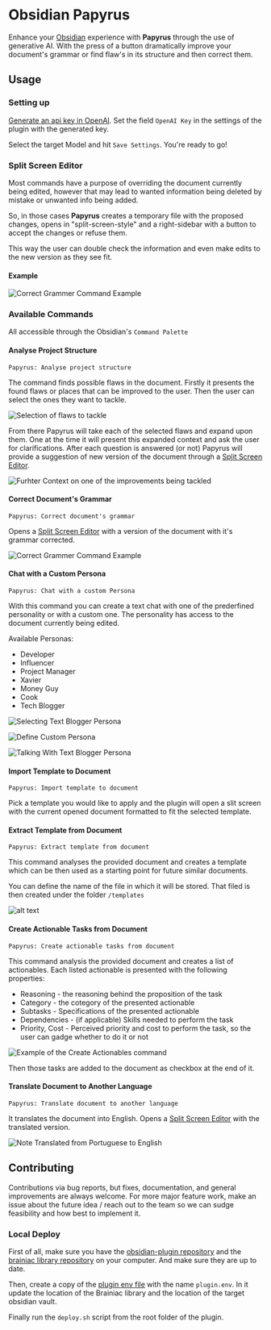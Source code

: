 # Obsidian Papyrus

Enhance your [Obsidian](https://github.com/blacksmithgu/obsidian-dataview?tab=readme-ov-file) experience with **Papyrus** through the use of generative AI. With the press of a button dramatically improve your document's grammar or find flaw's in its structure and then correct them.

## Usage

### Setting up

[Generate an api key in OpenAI](https://platform.openai.com/api-keys). Set the field `OpenAI Key` in the settings of the plugin with the generated key.

Select the target Model and hit `Save Settings`. You're ready to go!

### Split Screen Editor

Most commands have a purpose of overriding the document currently being edited, however that may lead to wanted information being deleted by mistake or unwanted info being added. 

So, in those cases **Papyrus** creates a temporary file with the proposed changes, opens in "split-screen-style" and a right-sidebar with a button to accept the changes or refuse them.

This way the user can double check the information and even make edits to the new version as they see fit.

#### Example

![Correct Grammer Command Example](docs/img/CorrectGrammar.example.png)

### Available Commands

All accessible through the Obsidian's `Command Palette`

#### Analyse Project Structure

`Papyrus: Analyse project structure`

The command finds possible flaws in the document. Firstly it presents the found flaws or places that can be improved to the user. Then the user can select the ones they want to tackle.

![Selection of flaws to tackle](docs/img/SelectionOfFailsInProjectStructure.png)

From there Papyrus will take each of the selected flaws and expand upon them. One at the time it will present this expanded context and ask the user for clarifications. After each question is answered (or not) Papyrus will provide a suggestion of new version of the document through a [Split Screen Editor](#split-screen-editor).

![Furhter Context on one of the improvements being tackled](docs/img/SpecificProjectStructureExpand.png)

#### Correct Document's Grammar

`Papyrus: Correct document's grammar`

Opens a [Split Screen Editor](#split-screen-editor) with a version of the document with it's grammar corrected.

![Correct Grammer Command Example](docs/img/CorrectGrammar.example.png)

#### Chat with a Custom Persona

`Papyrus: Chat with a custom Persona`

With this command you can create a text chat with one of the prederfined personality or with a custom one. The personality has access to the document currently being edited.

Available Personas:
- Developer
- Influencer
- Project Manager
- Xavier
- Money Guy
- Cook
- Tech Blogger

![Selecting Text Blogger Persona](docs/img/SelectTextBloggerPersona.example.png)

![Define Custom Persona](docs/img/CustomPersona.example.png)

![Talking With Text Blogger Persona](docs/img/ChattingWithTextBloggerPersona.example.png)

#### Import Template to Document

`Papyrus: Import template to document`

Pick a template you would like to apply and the plugin will open a slit screen with the current opened document formatted to fit the selected template.

#### Extract Template from Document

`Papyrus: Extract template from document`

This command analyses the provided document and creates a template which can be then used as a starting point for future similar documents.

You can define the name of the file in which it will be stored. That filed is then created under the folder `/templates`

![alt text](docs/img/ExtractTemplatePrompt_example.png)

#### Create Actionable Tasks from Document

`Papyrus: Create actionable tasks from document`

This command analysis the provided document and creates a list of actionables. Each listed actionable is presented with the following properties:
- Reasoning - the reasoning behind the proposition of the task
- Category - the cotegory of the presented actionable
- Subtasks - Specifications of the presented actionable
- Dependencies - (if applicable) Skills needed to perform the task
- Priority, Cost - Perceived priority and cost to perform the task, so the user can gadge whether to do it or not

![Example of the Create Actionables command](docs/img/ActionableExample.png)

Then those tasks are added to the document as checkbox at the end of it.

#### Translate Document to Another Language

`Papyrus: Translate document to another language`

It translates the document into English. Opens a [Split Screen Editor](#split-screen-editor) with the translated version.

![Note Translated from Portuguese to English](docs/img/TranslateDocumentToAnotherLanguage.example.png)

## Contributing

Contributions via bug reports, but fixes, documentation, and general improvements are always welcome. For more major feature work, make an issue about the future idea / reach out to the team so we can sudge feasibility and how best to implement it.

### Local Deploy

First of all, make sure you have the [obsidian-plugin repository](https://github.com/Papyrus-doc-ai/papyrus-obsidian) and the [brainiac library repository](https://github.com/Papyrus-doc-ai/papyrus-brainiac) on your computer. And make sure they are up to date.

Then, create a copy of the [plugin env file](deploy/plugin.env.example) with the name `plugin.env`. In it update the location of the Brainiac library and the location of the target obsidian vault.

Finally run the `deploy.sh` script from the root folder of the plugin.
